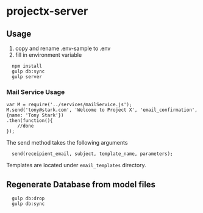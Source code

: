 # projectx-server

## Usage

1. copy and rename .env-sample to .env
2. fill in environment variable
```
  npm install
  gulp db:sync
  gulp server
```
### Mail Service Usage

```
var M = require('../services/mailService.js');
M.send('tony@stark.com', 'Welcome to Project X', 'email_confirmation', {name: 'Tony Stark'})
.then(function(){
    //done
});
```
The send method takes the following arguments 

```
  send(receipient_email, subject, template_name, parameters);
```

Templates are located under `email_templates` directory. 


## Regenerate Database from model files
```
  gulp db:drop
  gulp db:sync
```
